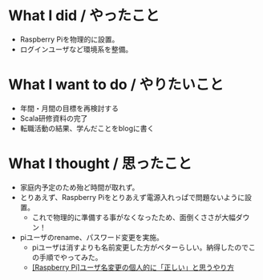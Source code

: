 # What I did / やったこと
- Raspberry Piを物理的に設置。
- ログインユーザなど環境系を整備。

# What I want to do / やりたいこと
- 年間・月間の目標を再検討する
- Scala研修資料の完了
- 転職活動の結果、学んだことをblogに書く

# What I thought / 思ったこと
- 家庭内予定のため殆ど時間が取れず。
- とりあえず、Raspberry Piをとりあえず電源入れっぱで問題ないように設置。
  - これで物理的に準備する事がなくなったため、面倒くささが大幅ダウン！
- piユーザのrename、パスワード変更を実施。
  - piユーザは消すよりも名前変更した方がベターらしい。納得したのでこの手順でやってみた。
  - [[Raspberry Pi]ユーザ名変更の個人的に「正しい」と思うやり方](https://jyn.jp/raspberrypi-username-change/)
